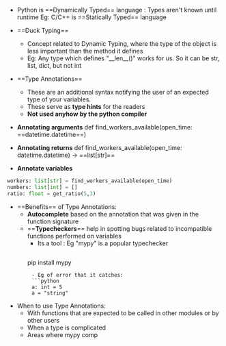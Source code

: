 - Python is ==Dynamically Typed== language : Types aren't known until runtime
  Eg: C/C++ is ==Statically Typed== language

- ==Duck Typing== 
	- Concept related to Dynamic Typing, where the type of the object is less important than the method it defines
	- Eg: Any type which defines "\_\_len__()" works for us. So it can be str, list, dict, but not int

- ==Type Annotations==
	- These are an additional syntax notifying the user of an expected type of your variables. 
	- These serve as **type hints** for the readers
	- **Not used anyhow by the python compiler**

- **Annotating arguments**
def find_workers_available(open_time: ==datetime.datetime==)

- **Annotating  returns**
def find_workers_available(open_time: datetime.datetime) -> ==list[str]==

- **Annotate variables**
```python
workers: list[str] = find_workers_available(open_time)
numbers: list[int] = []
ratio: float = get_ratio(5,3)
```

- ==Benefits== of Type Annotations:
	- **Autocomplete** based on the annotation that was given in the function signature
	- ==**Typecheckers**== help in spotting bugs related to incompatible functions performed on variables
		- Its a tool : Eg "mypy" is a popular typechecker
		  ```python
		pip install mypy
```
		- Eg of error that it catches: 
		```python
		a: int = 5
		a = "string"
```

		  
- When to use Type Annotations:
	- With functions that are expected to be called in other modules or by other users
	- When a type is complicated
	- Areas where mypy comp